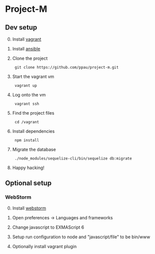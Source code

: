 # Project-M

## Dev setup

0. Install [vagrant](https://www.vagrantup.com/downloads.html)
0. Install [ansible](https://docs.ansible.com/ansible/intro_installation.html)
0. Clone the project

        git clone https://github.com/ppau/project-m.git

0. Start the vagrant vm

        vagrant up

0. Log onto the vm

        vagrant ssh

0. Find the project files

        cd /vagrant

0. Install dependencies

        npm install

0. Migrate the database

        ./node_modules/sequelize-cli/bin/sequelize db:migrate

0. Happy hacking!

## Optional setup

### WebStorm

0. Install [webstorm](https://www.jetbrains.com/webstorm/download/)

0. Open preferences -> Languages and frameworks

0. Change javascript to EXMAScript 6

0. Setup run configuration to node and "javascript/file" to be bin/www

0. Optionally install vagrant plugin
